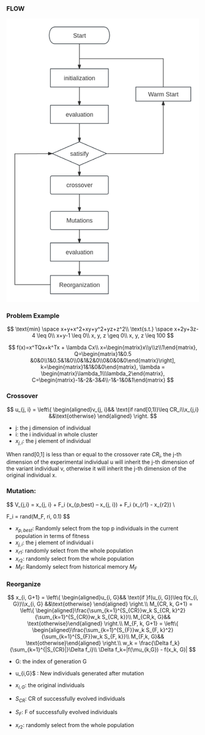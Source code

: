 

### FLOW

![DE](./img/DE.png)

### Problem Example

$$
\text{min} \space x+y+x^2+xy+y^2+yz+z^2\\
\text{s.t.} \space x+2y+3z-4 \leq 0\\
x+y-1 \leq 0\\
x, y, z \geq 0\\
x, y, z \leq 100
$$


$$
f(x)=x^TQx+k^Tx + \lambda Cx\\
x=\begin{matrix}x\\y\\z\\1\end{matrix},
Q=\begin{matrix}1&0.5 &0&0\\1&0.5&1&0\\0&1&2&0\\0&0&0&0\end{matrix}\right],
k=\begin{matrix}1&1&0&0\end{matrix},
\lambda = \begin{matrix}\lambda_1\\\lambda_2\end{matrix},
C=\begin{matrix}-1&-2&-3&4\\-1&-1&0&1\end{matrix}
$$

### Crossover

$$
u_{j, i} = \left\{ \begin{aligned}v_{j, i}&& \text{if rand[0,1)}\leq CR_i\\x_{j,i} &&\text{otherwise} \end{aligned} \right.
$$

- j: the j dimension of  individual
- i: the i individual in whole cluster
- $x_{j, i}$: the j element of individual

When rand[0,1] is less than or equal to the crossover rate $CR_i$, the j-th dimension of the experimental individual u will inherit the j-th dimension of the variant individual v, otherwise it will inherit the j-th dimension of the original individual x.

### Mutation:

$$
V_{j,i} = x_{j, i} + F_i (x_{p,best} – x_{j, i}) + F_i (x_{r1} - x_{r2}) \\

F_i = rand(M_F, ri, 0.1)
$$

- $x_{p, best}$: Randomly select from the top p individuals in the current population in terms of fitness
- $x_{j, i}$: the j element of individual i
- $x_{r1}$: randomly select from the whole population
- $x_{r2}$: randomly select from the whole population
- $M_{F}$: Randomly select from historical memory $M_F$

### Reorganize

$$
x_{i, G+1} = \left\{ \begin{aligned}u_{i, G}&& \text{if }f(u_{i, G})\leq f(x_{i, G})\\x_{i, G} &&\text{otherwise} \end{aligned} \right.\\
M_{CR, k, G+1} = \left\{ \begin{aligned}\frac{\sum_{k=1}^{S_{CR}}w_k S_{CR, k}^2}{\sum_{k=1}^{S_{CR}}w_k S_{CR, k}}\\
M_{CR,k, G}&& \text{otherwise}\end{aligned} \right.\\
M_{F, k, G+1} = \left\{ \begin{aligned}\frac{\sum_{k=1}^{S_{F}}w_k S_{F, k}^2}{\sum_{k=1}^{S_{F}}w_k S_{F, k}}\\
M_{F,k, G}&& \text{otherwise}\end{aligned} \right.\\
w_k = \frac{\Delta f_k}{\sum_{k=1}^{|S_{CR}|}\Delta f_i}\\
\Delta f_k=|f(\mu_{k,G}) - f(x_k, G)|
$$

- G: the index of generation G 
- u_{i,G}$ : New individuals generated after mutation

- $x_{i, G}$: the original individuals

- $S_{CR}$: CR of successfully evolved individuals

- $S_{F}$: F of successfully evolved individuals

- $x_{r2}$: randomly select from the whole population
